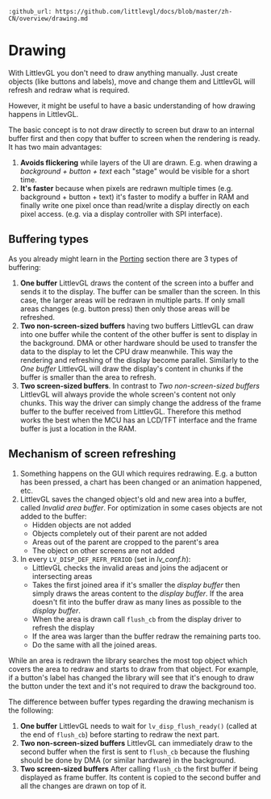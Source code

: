 ```eval_rst
:github_url: https://github.com/littlevgl/docs/blob/master/zh-CN/overview/drawing.md
```
# Drawing

With LittlevGL you don't need to draw anything manually. Just create objects (like buttons and labels), move and change them and LittlevGL will refresh and redraw what is required.

However, it might be useful to have a basic understanding of how drawing happens in LittlevGL.

The basic concept is to not draw directly to screen but draw to an internal buffer first and then copy that buffer to screen when the rendering is ready. It has two main advantages:
1. **Avoids flickering** while layers of the UI are drawn. E.g. when drawing a *background + button + text* each "stage" would be visible for a short time.
2. **It's faster** because when pixels are redrawn multiple times (e.g. background + button + text) it's faster to modify a buffer in RAM and finally write one pixel once 
than read/write a display directly on each pixel access. (e.g. via a display controller with SPI interface).

## Buffering types

As you already might learn in the [Porting](/porting/display) section there are 3 types of buffering:
1. **One buffer** LittlevGL draws the content of the screen into a buffer and sends it to the display. The buffer can be smaller than the screen. In this case, the larger areas will be redrawn in multiple parts. If only small areas changes (e.g. button press) then only those areas will be refreshed.
2. **Two non-screen-sized buffers** having two buffers LittlevGL can draw into one buffer while the content of the other buffer is sent to display in the background.
DMA or other hardware should be used to transfer the data to the display to let the CPU draw meanwhile.
This way the rendering and refreshing of the display become parallel. Similarly to the *One buffer* LittlevGL will draw the display's content in chunks if the buffer is smaller than the area to refresh.
3. **Two screen-sized buffers**.
In contrast to *Two non-screen-sized buffers* LittlevGL will always provide the whole screen's content not only chunks. This way the driver can simply change the address of the frame buffer to the buffer received from LittlevGL.
Therefore this method works the best when the MCU has an LCD/TFT interface and the frame buffer is just a location in the RAM.

## Mechanism of screen refreshing

1. Something happens on the GUI which requires redrawing. E.g. a button has been pressed, a chart has been changed or an animation happened, etc.
2. LittlevGL saves the changed object's old and new area into a buffer, called *Invalid area buffer*. For optimization in some cases objects are not added to the buffer:
    - Hidden objects are not added
    - Objects completely out of their parent are not added
    - Areas out of the parent are cropped to the parent's area
    - The object on other screens are not added
3. In every `LV_DISP_DEF_REFR_PERIOD` (set in *lv_conf.h*):
    - LittlevGL checks the invalid areas and joins the adjacent or intersecting areas
    - Takes the first joined area if it's smaller the *display buffer* then simply draws the areas content to the *display buffer*. If the area doesn't fit into the buffer draw as many lines as possible to the *display buffer*. 
    - When the area is drawn call `flush_cb` from the display driver to refresh the display
    - If the area was larger than the buffer redraw the remaining parts too.
    - Do the same with all the joined areas.
 
While an area is redrawn the library searches the most top object which covers the area to redraw and starts to draw from that object. 
For example, if a button's label has changed the library will see that it's enough to draw the button under the text and it's not required to draw the background too. 
 
The difference between buffer types regarding the drawing mechanism is the following: 
1. **One buffer** LittlevGL needs to wait for `lv_disp_flush_ready()` (called at the end of `flush_cb`) before starting to redraw the next part.
2. **Two non-screen-sized buffers** LittlevGL can immediately draw to the second buffer when the first is sent to `flush_cb` because the flushing should be done by DMA (or similar hardware) in the background.
3. **Two screen-sized buffers** After calling `flush_cb` the first buffer if being displayed as frame buffer. Its content is copied to the second buffer and all the changes are drawn on top of it. 
 
 
